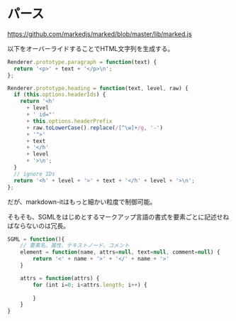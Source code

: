 # パース

https://github.com/markedjs/marked/blob/master/lib/marked.js

以下をオーバーライドすることでHTML文字列を生成する。
```js
Renderer.prototype.paragraph = function(text) {
  return '<p>' + text + '</p>\n';
};

Renderer.prototype.heading = function(text, level, raw) {
  if (this.options.headerIds) {
    return '<h'
      + level
      + ' id="'
      + this.options.headerPrefix
      + raw.toLowerCase().replace(/[^\w]+/g, '-')
      + '">'
      + text
      + '</h'
      + level
      + '>\n';
  }
  // ignore IDs
  return '<h' + level + '>' + text + '</h' + level + '>\n';
};
```

だが、markdown-itはもっと細かい粒度で制御可能。

そもそも、SGMLをはじめとするマークアップ言語の書式を要素ごとに記述せねばならないのは冗長。

```js
SGML = function(){
    // 要素名、属性、テキストノード、コメント
    element = function(name, attrs=null, text=null, comment=null) {
        return '<' + name + '>' + '</' + name + '>'
    }

    attrs = function(attrs) {
        for (int i=0; i<attrs.length; i++) {
            
        }
    }
}
```
